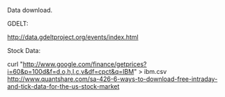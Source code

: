 Data download.  

GDELT:

http://data.gdeltproject.org/events/index.html

Stock Data:

curl "http://www.google.com/finance/getprices?i=60&p=100d&f=d,o,h,l,c,v&df=cpct&q=IBM" > ibm.csv
http://www.quantshare.com/sa-426-6-ways-to-download-free-intraday-and-tick-data-for-the-us-stock-market
